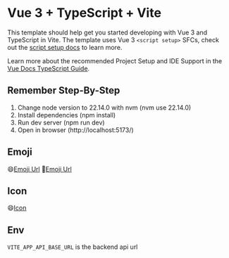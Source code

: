 # Vue 3 + TypeScript + Vite

This template should help get you started developing with Vue 3 and TypeScript in Vite. The template uses Vue 3 `<script setup>` SFCs, check out the [script setup docs](https://v3.vuejs.org/api/sfc-script-setup.html#sfc-script-setup) to learn more.

Learn more about the recommended Project Setup and IDE Support in the [Vue Docs TypeScript Guide](https://vuejs.org/guide/typescript/overview.html#project-setup).

## Remember Step-By-Step

1. Change node version to 22.14.0 with nvm (nvm use 22.14.0)
2. Install dependencies (npm install)
3. Run dev server (npm run dev)
4. Open in browser (http://localhost:5173/)

## Emoji

😄[Emoji Url](https://www.unicode.org/emoji/charts/full-emoji-list.html)
🤣[Emoji Url](https://apps.timwhitlock.info/emoji/tables/unicode#block-1-emoticons)

## Icon

😄[Icon](https://icon-sets.iconify.design/)

## Env

`VITE_APP_API_BASE_URL` is the backend api url

